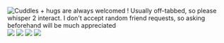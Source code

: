![Cuddles + hugs are always welcomed ! Usually off-tabbed, so please whisper 2 interact. I don't accept random friend requests, so asking beforehand will be much appreciated](https://files.catbox.moe/eshmvb.webp)
![](https://files.catbox.moe/xmz5yc.png)
![](https://files.catbox.moe/1g16po.webp)
![](https://files.catbox.moe/rh3z31.webp)
![](https://files.catbox.moe/e2b082.webp)
